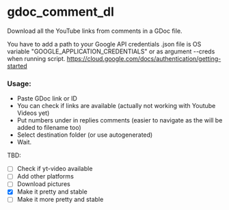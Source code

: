 # gdoc_comment_dl
Download all the YouTube links from comments in a GDoc file.

You have to add a path to your Google API credentials .json file is OS variable "GOOGLE_APPLICATION_CREDENTIALS" or as argument --creds when running script.
https://cloud.google.com/docs/authentication/getting-started

### Usage:
- Paste GDoc link or ID
- You can check if links are available (actually not working with Youtube Videos yet)
- Put numbers under in replies comments (easier to navigate as the will be added to filename too)
- Select destination folder (or use autogenerated)
- Wait.

TBD:
- [ ] Check if yt-video available
- [ ] Add other platforms
- [ ] Download pictures
- [x] Make it pretty and stable
- [ ] Make it more pretty and stable